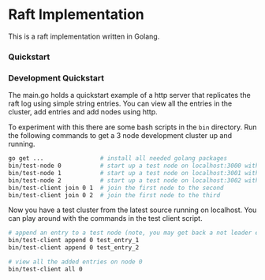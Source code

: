 # Raft Implementation

This is a raft implementation written in Golang.

### Quickstart

### Development Quickstart

The main.go holds a quickstart example of a http server that replicates the raft log using simple string entries. You can view all the entries in the cluster, add entries and add nodes using http.

To experiment with this there are some bash scripts in the `bin` directory. Run the following commands to get a 3 node development cluster up and running.

```bash
go get ...                # install all needed golang packages
bin/test-node 0           # start up a test node on localhost:3000 with http on localhost:8000
bin/test-node 1           # start up a test node on localhost:3001 with http on localhost:8001
bin/test-node 2           # start up a test node on localhost:3002 with http on localhost:8002
bin/test-client join 0 1  # join the first node to the second
bin/test-client join 0 2  # join the first node to the third
```

Now you have a test cluster from the latest source running on localhost. You can play around with the commands in the test client script.

```bash
# append an entry to a test node (note, you may get back a not leader error)
bin/test-client append 0 test_entry_1
bin/test-client append 0 test_entry_2

# view all the added entries on node 0
bin/test-client all 0
```

